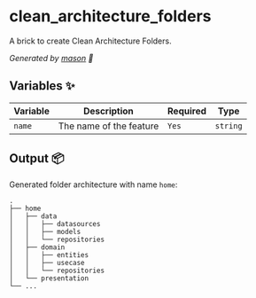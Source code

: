 # clean_architecture_folders

A brick to create Clean Architecture Folders.

_Generated by [mason][1] 🧱_

## Variables ✨

| Variable | Description                | Required   | Type     |
| -------- | -------------------------- | ---------- | -------- |
| `name`   | The name of the feature    | `Yes`      | `string` |

## Output 📦

Generated folder architecture with name `home`:

    .
    ├── home
    │   ├── data
    │   │   ├── datasources
    │   │   ├── models
    │   │   └── repositories
    │   ├── domain
    │   │   ├── entities
    │   │   ├── usecase
    │   │   └── repositories
    │   └── presentation
    └── ...

[1]: https://github.com/felangel/mason

